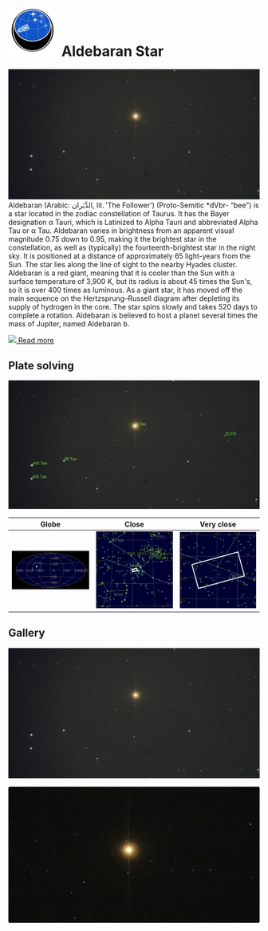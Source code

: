 # ![](../Imaging//Common/pyl-tiny.png) Aldebaran Star
![IMG](../Imaging//HD/Aldebaran_Star+01+co.jpg)
Aldebaran (Arabic: الدَّبَران, lit. 'The Follower') (Proto-Semitic *dVbr- “bee”) is a star located in the zodiac constellation of Taurus. It has the Bayer designation α Tauri, which is Latinized to Alpha Tauri and abbreviated Alpha Tau or α Tau. Aldebaran varies in brightness from an apparent visual magnitude 0.75 down to 0.95, making it the brightest star in the constellation, as well as (typically) the fourteenth-brightest star in the night sky. It is positioned at a distance of approximately 65 light-years from the Sun. The star lies along the line of sight to the nearby Hyades cluster. Aldebaran is a red giant, meaning that it is cooler than the Sun with a surface temperature of 3,900 K, but its radius is about 45 times the Sun's, so it is over 400 times as luminous. As a giant star, it has moved off the main sequence on the Hertzsprung–Russell diagram after depleting its supply of hydrogen in the core. The star spins slowly and takes 520 days to complete a rotation. Aldebaran is believed to host a planet several times the mass of Jupiter, named Aldebaran b.

[![](/home/lcv/Dropbox/AstroPhotography//Imaging//Common/Wikipedia.png) Read more](https://en.wikipedia.org/wiki/Aldebaran)
## Plate solving 


![IMG](../Imaging//HD/Aldebaran_Star_Annotated.jpg)


| Globe | Close | Very close |
| ----- | ----- | ----- |
|![IMG](../Imaging//HD/Aldebaran_Star_Globe.jpg) |![IMG](../Imaging//HD/Aldebaran_Star_Close.jpg) |![IMG](../Imaging//HD/Aldebaran_Star_Closer.jpg) |

## Gallery
![IMG](../Imaging//HD/Aldebaran_Star+01+co.jpg) 

![IMG](../Imaging//HD/Aldebaran_Star+02+co.jpg) 

